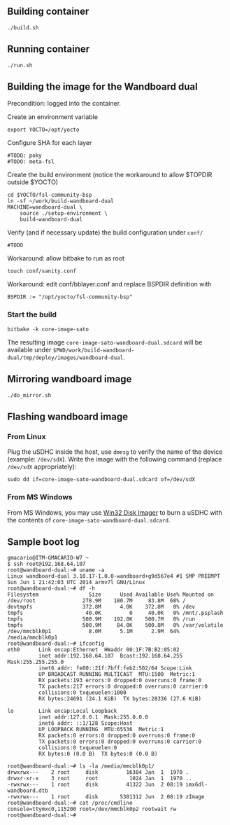 ## Building container

    ./build.sh

## Running container

    ./run.sh

## Building the image for the Wandboard dual

Precondition: logged into the container.

Create an environment variable

    export YOCTO=/opt/yocto

Configure SHA for each layer

    #TODO: poky
    #TODO: meta-fsl
    
Create the build environment (notice the workaround to allow $TOPDIR outside $YOCTO)

    cd $YOCTO/fsl-community-bsp
    ln -sf ~/work/build-wandboard-dual
    MACHINE=wandboard-dual \
        source ./setup-environment \
        build-wandboard-dual
        
Verify (and if necessary update) the build configuration under `conf/`

    #TODO
    
Workaround: allow bitbake to run as root

    touch conf/sanity.conf

Workaround: edit conf/bblayer.conf and replace BSPDIR definition with

    BSPDIR := "/opt/yocto/fsl-community-bsp"
    
### Start the build

    bitbake -k core-image-sato

The resulting image `core-image-sato-wandboard-dual.sdcard` will be available under `$PWD/work/build-wandboard-dual/tmp/deploy/images/wandboard-dual`.

## Mirroring wandboard image

    ./do_mirror.sh
    
## Flashing wandboard image

### From Linux

Plug the uSDHC inside the host, use `dmesg` to verify the name of the device (example: `/dev/sdX`).
Write the image with the following command (replace `/dev/sdX` appropriately):

    sudo dd if=core-image-sato-wandboard-dual.sdcard of=/dev/sdX

### From MS Windows
From MS Windows, you may use [Win32 Disk Imager](http://sourceforge.net/projects/win32diskimager/) to burn a uSDHC
with the contents of `core-image-sato-wandboard-dual.sdcard`.

## Sample boot log

```
gmacario@ITM-GMACARIO-W7 ~
$ ssh root@192.168.64.107
root@wandboard-dual:~# uname -a
Linux wandboard-dual 3.10.17-1.0.0-wandboard+g9d567e4 #1 SMP PREEMPT Sun Jun 1 21:42:03 UTC 2014 armv7l GNU/Linux
root@wandboard-dual:~# df -h
Filesystem                Size      Used Available Use% Mounted on
/dev/root               278.9M    180.7M     83.8M  68% /
devtmpfs                372.8M      4.0K    372.8M   0% /dev
tmpfs                    40.0K         0     40.0K   0% /mnt/.psplash
tmpfs                   500.9M    192.0K    500.7M   0% /run
tmpfs                   500.9M     84.0K    500.8M   0% /var/volatile
/dev/mmcblk0p1            8.0M      5.1M      2.9M  64% /media/mmcblk0p1
root@wandboard-dual:~# ifconfig
eth0      Link encap:Ethernet  HWaddr 00:1F:7B:B2:05:02
          inet addr:192.168.64.107  Bcast:192.168.64.255  Mask:255.255.255.0
          inet6 addr: fe80::21f:7bff:feb2:502/64 Scope:Link
          UP BROADCAST RUNNING MULTICAST  MTU:1500  Metric:1
          RX packets:193 errors:0 dropped:0 overruns:0 frame:0
          TX packets:217 errors:0 dropped:0 overruns:0 carrier:0
          collisions:0 txqueuelen:1000
          RX bytes:24691 (24.1 KiB)  TX bytes:28336 (27.6 KiB)

lo        Link encap:Local Loopback
          inet addr:127.0.0.1  Mask:255.0.0.0
          inet6 addr: ::1/128 Scope:Host
          UP LOOPBACK RUNNING  MTU:65536  Metric:1
          RX packets:0 errors:0 dropped:0 overruns:0 frame:0
          TX packets:0 errors:0 dropped:0 overruns:0 carrier:0
          collisions:0 txqueuelen:0
          RX bytes:0 (0.0 B)  TX bytes:0 (0.0 B)

root@wandboard-dual:~# ls -la /media/mmcblk0p1/
drwxrwx---    2 root     disk         16384 Jan  1  1970 .
drwxr-xr-x    3 root     root          1024 Jan  1  1970 ..
-rwxrwx---    1 root     disk         41322 Jun  2 08:19 imx6dl-wandboard.dtb
-rwxrwx---    1 root     disk       5301312 Jun  2 08:19 zImage
root@wandboard-dual:~# cat /proc/cmdline
console=ttymxc0,115200 root=/dev/mmcblk0p2 rootwait rw
root@wandboard-dual:~#
```

